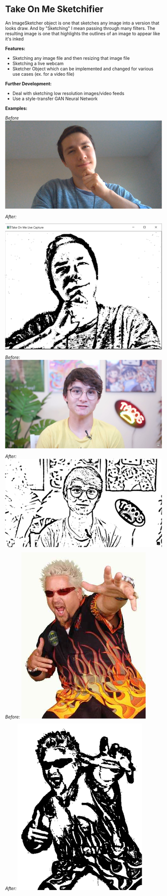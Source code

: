 # Take On Me Sketchifier

An ImageSketcher object is one that sketches any image into a version that looks draw. And by "Sketching" I mean passing through many filters. The resulting image is one that highlights the outlines of an image to appear like it's inked


**Features:**
* Sketching any image file and then resizing that image file
* Sketching a live webcam
* Sketcher Object which can be implemented and changed for various use cases (ex. for a video file)

**Further Development:**
* Deal with sketching low resolution images/video feeds
* Use a style-transfer GAN Neural Network

**Examples:**

*Before*
![](Alex.jpg)

*After:*

![](Alex_Sketched.PNG)

*Before:*
![](Reeves.jpg)

*After:*
![](Reeves_sketched.png)


*Before:*
![](guyfieri_web.jpg)

*After:*
![](guyfieri_web_sketched.png)
